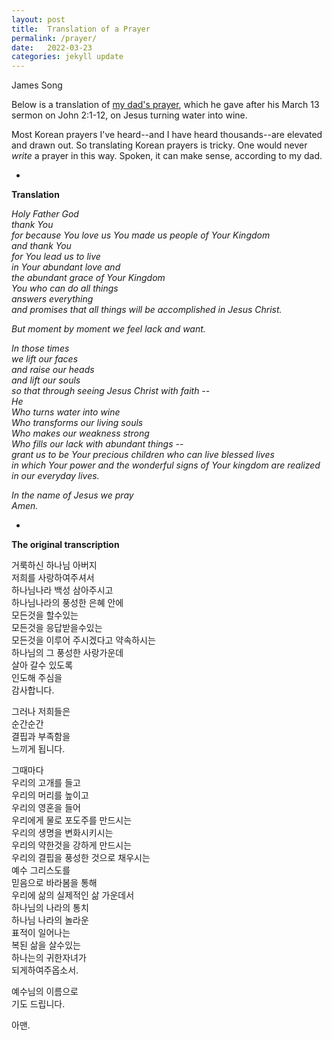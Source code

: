 ```yaml
---
layout: post
title:  Translation of a Prayer
permalink: /prayer/
date:   2022-03-23
categories: jekyll update
---
```


James Song

Below is a translation of [my dad's prayer](https://youtu.be/7-5lxR83Kdg?t=4007), which he gave after his March 13 sermon on John 2:1-12, on Jesus turning water into wine. 

Most Korean prayers I've heard--and I have heard  thousands--are elevated and drawn out. So translating Korean prayers is tricky. One would never *write* a prayer in this way. Spoken, it can make sense, according to my dad. 

-

**Translation**

*Holy Father God*\
*thank You*\
*for because You love us You made us people of Your Kingdom*\
*and thank You* \
*for You lead us to live* \
*in Your abundant love and* \
*the abundant grace of Your Kingdom*\
*You who can do all things*\
*answers everything*\
*and promises that all things will be accomplished in Jesus Christ.*

*But moment by moment we feel lack and want.*

*In those times* \
*we lift our faces* \
*and raise our heads*\
*and lift our souls*        \
*so that through seeing Jesus Christ with faith --*\
*He*\
*Who turns water into wine*\
*Who transforms our living souls*\
*Who makes our weakness strong*\
*Who fills our lack with abundant things --*\
*grant us to be Your precious children who can live blessed lives*\
*in which Your power and the wonderful signs of Your kingdom are realized in our everyday lives.*

*In the name of Jesus we pray*\
*Amen.*

-

**The original transcription**

거룩하신 하나님 아버지\
저희를 사랑하여주셔서\
하나님나라 백성 삼아주시고\
하나님나라의 풍성한 은혜 안에\
모든것을 할수있는\
모든것을 응답받을수있는\
모든것을 이루어 주시겠다고 약속하시는\
하나님의 그 풍성한 사랑가운데           \
살아 갈수 있도록\
인도해 주심을\
감사합니다.

그러나 저희들은 \
순간순간\
결핍과 부족함을\
느끼게 됩니다.

그때마다\
우리의 고개를 들고\
우리의 머리를 높이고 \
우리의 영혼을 들어\
우리에게 물로 포도주를 만드시는\
우리의 생명을 변화시키시는\
우리의 약한것을 강하게 만드시는\
우리의 결핍을 풍성한 것으로 채우시는\
예수 그리스도를 \
믿음으로 바라봄을 통해 \
우리에 삶의 실제적인 삶 가운데서\
하나님의 나라의 통치\
하나님 나라의 놀라운 \
표적이 일어나는\
복된 삶을 살수있는\
하나는의 귀한자녀가 \
되게하여주옵소서.

예수님의 이름으로 \
기도 드립니다.

아맨.


